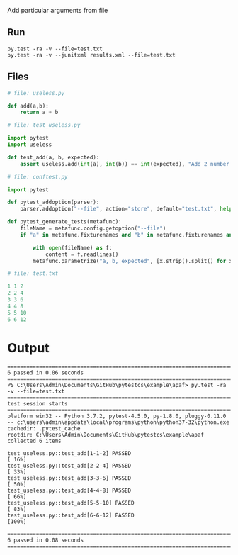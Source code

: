 Add particular arguments from file

## Run

    py.test -ra -v --file=test.txt
    py.test -ra -v --junitxml results.xml --file=test.txt

## Files

```python
# file: useless.py

def add(a,b):
	return a + b
```

```python
# file: test_useless.py

import pytest
import useless

def test_add(a, b, expected):
    assert useless.add(int(a), int(b)) == int(expected), "Add 2 number from list"
```

```python
# file: conftest.py

import pytest

def pytest_addoption(parser):
    parser.addoption("--file", action="store", default="test.txt", help="Add input value from file")

def pytest_generate_tests(metafunc):
    fileName = metafunc.config.getoption("--file")
    if "a" in metafunc.fixturenames and "b" in metafunc.fixturenames and "expected" in metafunc.fixturenames:

        with open(fileName) as f:
            content = f.readlines()
        metafunc.parametrize("a, b, expected", [x.strip().split() for x in content])
```

```python
# file: test.txt

1 1 2
2 2 4
3 3 6
4 4 8
5 5 10
6 6 12
```

# Output

    ========================================================================================================================================== 6 passed in 0.06 seconds ==========================================================================================================================================
    PS C:\Users\Admin\Documents\GitHub\pytestcs\example\apaf> py.test -ra -v --file=test.txt
    ============================================================================================================================================ test session starts =============================================================================================================================================
    platform win32 -- Python 3.7.2, pytest-4.5.0, py-1.8.0, pluggy-0.11.0 -- c:\users\admin\appdata\local\programs\python\python37-32\python.exe
    cachedir: .pytest_cache
    rootdir: C:\Users\Admin\Documents\GitHub\pytestcs\example\apaf
    collected 6 items                                                                                                                                                                                                                                                                                             

    test_useless.py::test_add[1-1-2] PASSED                                                                                                                                                                                                                                                                 [ 16%]
    test_useless.py::test_add[2-2-4] PASSED                                                                                                                                                                                                                                                                 [ 33%]
    test_useless.py::test_add[3-3-6] PASSED                                                                                                                                                                                                                                                                 [ 50%]
    test_useless.py::test_add[4-4-8] PASSED                                                                                                                                                                                                                                                                 [ 66%]
    test_useless.py::test_add[5-5-10] PASSED                                                                                                                                                                                                                                                                [ 83%]
    test_useless.py::test_add[6-6-12] PASSED                                                                                                                                                                                                                                                                [100%]

    ========================================================================================================================================== 6 passed in 0.08 seconds ==========================================================================================================================================